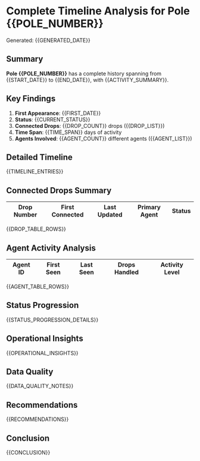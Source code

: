 # Complete Timeline Analysis for Pole {{POLE_NUMBER}}

Generated: {{GENERATED_DATE}}

## Summary

**Pole {{POLE_NUMBER}}** has a complete history spanning from {{START_DATE}} to {{END_DATE}}, with {{ACTIVITY_SUMMARY}}.

## Key Findings

1. **First Appearance**: {{FIRST_DATE}}
2. **Status**: {{CURRENT_STATUS}}
3. **Connected Drops**: {{DROP_COUNT}} drops ({{DROP_LIST}})
4. **Time Span**: {{TIME_SPAN}} days of activity
5. **Agents Involved**: {{AGENT_COUNT}} different agents ({{AGENT_LIST}})

## Detailed Timeline

{{TIMELINE_ENTRIES}}

## Connected Drops Summary

| Drop Number | First Connected | Last Updated | Primary Agent | Status |
|-------------|----------------|--------------|---------------|---------|
{{DROP_TABLE_ROWS}}

## Agent Activity Analysis

| Agent ID | First Seen | Last Seen | Drops Handled | Activity Level |
|----------|------------|-----------|---------------|----------------|
{{AGENT_TABLE_ROWS}}

## Status Progression

{{STATUS_PROGRESSION_DETAILS}}

## Operational Insights

{{OPERATIONAL_INSIGHTS}}

## Data Quality

{{DATA_QUALITY_NOTES}}

## Recommendations

{{RECOMMENDATIONS}}

## Conclusion

{{CONCLUSION}}